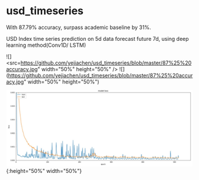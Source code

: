 # usd_timeseries
With 87.79% accuracy, surpass academic baseline by 31%. 

USD Index time series prediction on 5d data forecast future 7d, using deep learning method(Conv1D/ LSTM)


![] <src=https://github.com/yejiachen/usd_timeseries/blob/master/87%25%20accuracy.jpg" width="50%" height="50%" />
![](https://github.com/yejiachen/usd_timeseries/blob/master/87%25%20accuracy.jpg" width="50%" height="50%")

![](https://github.com/yejiachen/usd_timeseries/blob/master/train_history_loss.JPG){:height="50%" width="50%"}
